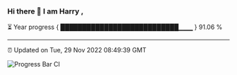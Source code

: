 ### Hi there 👋 I am Harry , 

⏳ Year progress { ███████████████████████████▁▁▁ } 91.06 %

---

⏰ Updated on Tue, 29 Nov 2022 08:49:39 GMT

![Progress Bar CI](https://github.com/duykhang68/duykhang68/workflows/Progress%20Bar%20CI/badge.svg)
